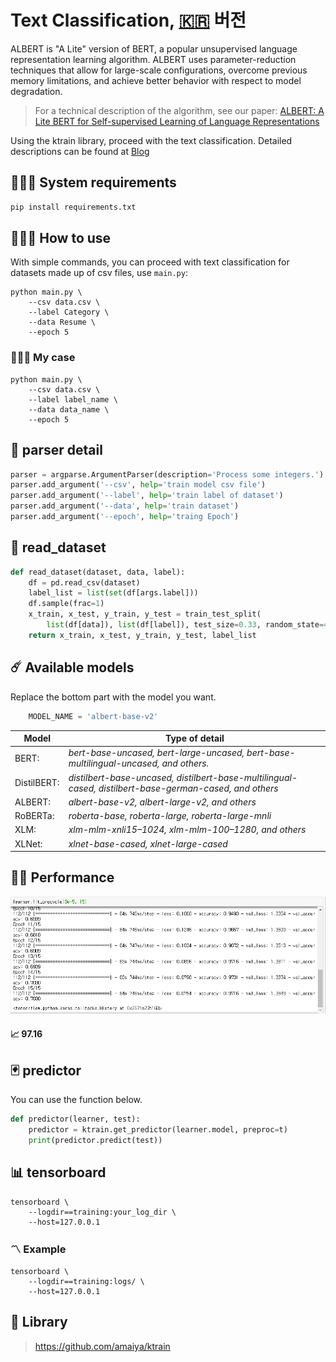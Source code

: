 # Text Classification, [🇰🇷](ko.md) 버전

ALBERT is "A Lite" version of BERT, a popular unsupervised language representation learning algorithm. ALBERT uses parameter-reduction techniques that allow for large-scale configurations, overcome previous memory limitations, and achieve better behavior with respect to model degradation. 

> For a technical description of the algorithm, see our paper: [ALBERT: A Lite BERT for Self-supervised Learning of Language Representations](https://arxiv.org/abs/1909.11942)

Using the ktrain library, proceed with the text classification. Detailed descriptions can be found at [Blog](https://hipgyung.tistory.com/93)


## 👩🏻‍💻 System requirements
``` python
pip install requirements.txt
```

## 👨🏿‍💻 How to use
With simple commands, you can proceed with text classification for datasets made up of csv files, use `main.py`:
```
python main.py \
	--csv data.csv \
	--label Category \
	--data Resume \
	--epoch 5
```
### 👩🏽‍💻 My case
```
python main.py \
	--csv data.csv \
	--label label_name \
	--data data_name \
	--epoch 5
```

## 🎨 parser detail
``` python
parser = argparse.ArgumentParser(description='Process some integers.')
parser.add_argument('--csv', help='train model csv file')
parser.add_argument('--label', help='train label of dataset')
parser.add_argument('--data', help='train dataset')
parser.add_argument('--epoch', help='traing Epoch')
```

## 📝 read_dataset
``` python
def read_dataset(dataset, data, label):
	df = pd.read_csv(dataset)
	label_list = list(set(df[args.label]))
	df.sample(frac=1)
	x_train, x_test, y_train, y_test = train_test_split(
    	list(df[data]), list(df[label]), test_size=0.33, random_state=42)
	return x_train, x_test, y_train, y_test, label_list
```

## ☄️ Available models
Replace the bottom part with the model you want.
``` python
	MODEL_NAME = 'albert-base-v2'
```

| Model  | Type of detail  |
|----------|------------------------------|
| BERT: |*bert-base-uncased, bert-large-uncased, bert-base-multilingual-uncased, and others.*|
| DistilBERT: |*distilbert-base-uncased, distilbert-base-multilingual-cased, distilbert-base-german-cased, and others*|
| ALBERT: |*albert-base-v2, albert-large-v2, and others*|
| RoBERTa: |*roberta-base, roberta-large, roberta-large-mnli*|
| XLM: |*xlm-mlm-xnli15–1024, xlm-mlm-100–1280, and others*|
| XLNet: | *xlnet-base-cased, xlnet-large-cased*|


## 🏴‍☠️ Performance
![](img.png)  
#### 📈 97.16  

## 🃏 predictor
You can use the function below.
``` python
def predictor(learner, test):
	predictor = ktrain.get_predictor(learner.model, preproc=t)
	print(predictor.predict(test))

```

## 📊 tensorboard
```
tensorboard \
	--logdir==training:your_log_dir \
	--host=127.0.0.1
```
### 〽️ Example
```
tensorboard \
	--logdir==training:logs/ \
	--host=127.0.0.1
```

## 🔬 Library
> https://github.com/amaiya/ktrain